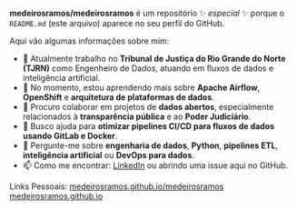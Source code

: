 **medeirosramos/medeirosramos** é um repositório ✨ _especial_ ✨ porque o `README.md` (este arquivo) aparece no seu perfil do GitHub.

Aqui vão algumas informações sobre mim:

- 🔭 Atualmente trabalho no **Tribunal de Justiça do Rio Grande do Norte (TJRN)** como Engenheiro de Dados, atuando em fluxos de dados e inteligência artificial.
- 🌱 No momento, estou aprendendo mais sobre **Apache Airflow**, **OpenShift** e **arquitetura de plataformas de dados**.
- 👯 Procuro colaborar em projetos de **dados abertos**, especialmente relacionados à **transparência pública** e ao **Poder Judiciário**.
- 🤔 Busco ajuda para **otimizar pipelines CI/CD para fluxos de dados usando GitLab e Docker**.
- 💬 Pergunte-me sobre **engenharia de dados**, **Python**, **pipelines ETL**, **inteligência artificial** ou **DevOps para dados**.
- 📫 Como me encontrar: [LinkedIn](https://www.linkedin.com/in/medeirosramos) ou abrindo uma issue aqui no GitHub.


Links Pessoais:
[medeirosramos.github.io/medeirosramos](https://medeirosramos.github.io/medeirosramos)  
[medeirosramos.github.io](https://medeirosramos.github.io/)  

